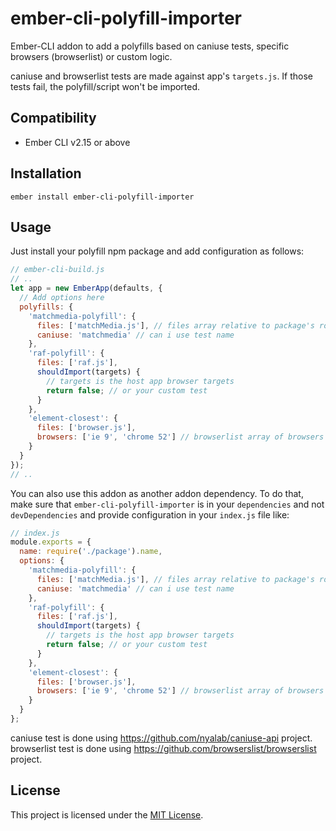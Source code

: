 ember-cli-polyfill-importer
==============================================================================

Ember-CLI addon to add a polyfills based on caniuse tests, specific browsers (browserlist) or custom logic.

caniuse and browserlist tests are made against app's `targets.js`.
If those tests fail, the polyfill/script won't be imported.


Compatibility
------------------------------------------------------------------------------

* Ember CLI v2.15 or above


Installation
------------------------------------------------------------------------------

```
ember install ember-cli-polyfill-importer
```


Usage
------------------------------------------------------------------------------

Just install your polyfill npm package and add configuration as follows:

```js
// ember-cli-build.js
// ..
let app = new EmberApp(defaults, {
  // Add options here
  polyfills: {
    'matchmedia-polyfill': {
      files: ['matchMedia.js'], // files array relative to package's root
      caniuse: 'matchmedia' // can i use test name
    },
    'raf-polyfill': {
      files: ['raf.js'],
      shouldImport(targets) {
        // targets is the host app browser targets
        return false; // or your custom test
      }
    },
    'element-closest': {
      files: ['browser.js'],
      browsers: ['ie 9', 'chrome 52'] // browserlist array of browsers query in which to include the polyfill
    }
  }
});
// ..
```

You can also use this addon as another addon dependency. To do that, make sure that `ember-cli-polyfill-importer`
is in your `dependencies` and not `devDependencies` and provide configuration in your `index.js` file like:

```js
// index.js
module.exports = {
  name: require('./package').name,
  options: {
    'matchmedia-polyfill': {
      files: ['matchMedia.js'], // files array relative to package's root
      caniuse: 'matchmedia' // can i use test name
    },
    'raf-polyfill': {
      files: ['raf.js'],
      shouldImport(targets) {
        // targets is the host app browser targets
        return false; // or your custom test
      }
    },
    'element-closest': {
      files: ['browser.js'],
      browsers: ['ie 9', 'chrome 52'] // browserlist array of browsers query in which to include the polyfill
    }
  }
};
```

caniuse test is done using https://github.com/nyalab/caniuse-api project.
browserlist test is done using https://github.com/browserslist/browserslist project.

License
------------------------------------------------------------------------------

This project is licensed under the [MIT License](LICENSE.md).

